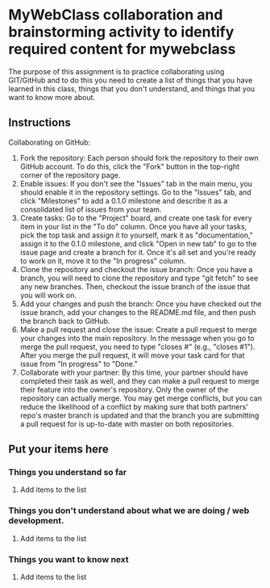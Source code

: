 # MyWebClass collaboration and brainstorming activity to identify required content for mywebclass

The purpose of this assignment is to practice collaborating using GIT/GitHub and to do this you need to create a list of things that you have learned in this class, things that you don't understand, and things that you want to know more about.  

## Instructions
Collaborating on GitHub:

1. Fork the repository: Each person should fork the repository to their own GitHub account. To do this, click the "Fork" button in the top-right corner of the repository page.
2. Enable issues: If you don't see the "Issues" tab in the main menu, you should enable it in the repository settings. Go to the "Issues" tab, and click "Milestones" to add a 0.1.0 milestone and describe it as a consolidated list of issues from your team.
3. Create tasks: Go to the "Project" board, and create one task for every item in your list in the "To do" column. Once you have all your tasks, pick the top task and assign it to yourself, mark it as "documentation," assign it to the 0.1.0 milestone, and click "Open in new tab" to go to the issue page and create a branch for it. Once it's all set and you're ready to work on it, move it to the "In progress" column.
4. Clone the repository and checkout the issue branch: Once you have a branch, you will need to clone the repository and type "git fetch" to see any new branches. Then, checkout the issue branch of the issue that you will work on.
5. Add your changes and push the branch: Once you have checked out the issue branch, add your changes to the README.md file, and then push the branch back to GitHub.
6. Make a pull request and close the issue: Create a pull request to merge your changes into the main repository. In the message when you go to merge the pull request, you need to type "closes #" (e.g., "closes #1"). After you merge the pull request, it will move your task card for that issue from "In progress" to "Done."
7. Collaborate with your partner: By this time, your partner should have completed their task as well, and they can make a pull request to merge their feature into the owner's repository. Only the owner of the repository can actually merge. You may get merge conflicts, but you can reduce the likelihood of a conflict by making sure that both partners' repo's master branch is updated and that the branch you are submitting a pull request for is up-to-date with master on both repositories.

## Put your items here
### Things you understand so far
1. Add items to the list
### Things you don't understand about what we are doing / web development.
1. Add items to the list
### Things you want to know next
1. Add items to the list
